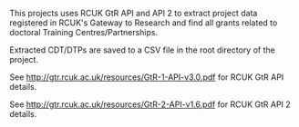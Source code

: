 This projects uses RCUK GtR API and API 2 to extract project data registered in RCUK's Gateway to Research
and find all grants related to doctoral Training Centres/Partnerships.

Extracted CDT/DTPs are saved to a CSV file in the root directory of the project.

See http://gtr.rcuk.ac.uk/resources/GtR-1-API-v3.0.pdf for RCUK GtR API details.

See http://gtr.rcuk.ac.uk/resources/GtR-2-API-v1.6.pdf for RCUK GtR API 2 details.